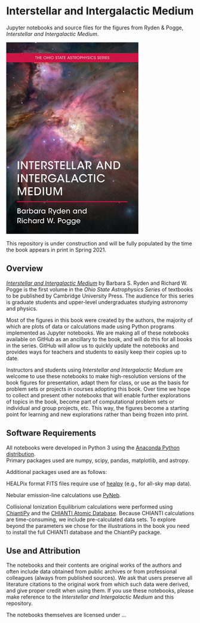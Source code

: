 # Interstellar and Intergalactic Medium

Jupyter notebooks and source files for the figures from Ryden &amp; Pogge, *Interstellar and Intergalactic Medium*.

[!["ISM/IGM Cover"](Misc/ISMIGM_Cover_512.png?raw=true "Interstellar and Intergalactic Medium")](https://www.cambridge.org/highereducation/books/interstellar-and-intergalactic-medium/A647BECF975E19E86F7F88F7BB103AA7)

This repository is under construction and will be fully populated by the time the book appears in print in Spring 2021.

## Overview
[*Interstellar and Intergalactic Medium*](https://www.cambridge.org/highereducation/books/interstellar-and-intergalactic-medium/A647BECF975E19E86F7F88F7BB103AA7)
by Barbara S. Ryden and Richard W. Pogge is the first volume in the *Ohio State Astrophysics Series* of textbooks to be 
published by Cambridge University Press.  The audience for this series is graduate students and upper-level 
undergraduates studying astronomy and physics.

Most of the figures in this book were created by the authors, the majority of which are plots of data or calculations made using
Python programs implemented as Jupyter notebooks. We are making all of these notebooks available on GitHub as an ancillary 
to the book, and will do this for all books in the series. GitHub will allow us to quickly update the notebooks
and provides ways for teachers and students to easily keep their copies up to date.

Instructors and students using *Interstellar and Intergalactic Medium* are welcome to use these notebooks to make high-resolution versions
of the book figures for presentation, adapt them for class, or use as the basis for problem sets or projects in courses adopting this
book.  Over time we hope to collect and present other notebooks that will enable further explorations of topics in the book, become
part of computational problem sets or individual and group projects, etc. This way, the figures become a starting point for learning
and new explorations rather than being frozen into print.

## Software Requirements

All notebooks were developed in Python 3 using the [Anaconda Python distribution](www.anaconda.com).  
Primary packages used are numpy, scipy, pandas, matplotlib, and astropy.

Additional packages used are as follows:

HEALPix format FITS files require use of [healpy](https://github.com/healpy/healpy) (e.g., for all-sky map data).

Nebular emission-line calculations use [PyNeb](https://github.com/Morisset/PyNeb_devel).

Collisional Ionization Equilibrium calculations were performed using [ChiantiPy](https://github.com/chianti-atomic/ChiantiPy/) and the 
[CHIANTI Atomic Database](https://www.chiantidatabase.org/).  Because CHIANTI calculations are time-consuming, we include pre-calculated
data sets. To explore beyond the parameters we chose for the illustrations in the book you need to install the full CHIANTI database 
and the ChiantiPy package.

## Use and Attribution

The notebooks and their contents are original works of the authors and often include data obtained from public archives or from 
professional colleagues (always from published sources).  We ask that users preserve all literature citations to the original work
from which such data were derived, and give proper credit when using them. If you use these notebooks, please make
reference to the *Interstellar and Intergalactic Medium* and this repository.

The notebooks themselves are licensed under ...
